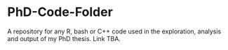 # PhD-Code-Folder
A repository for any R, bash or C++ code used in the exploration, analysis and output of my PhD thesis. Link TBA.
